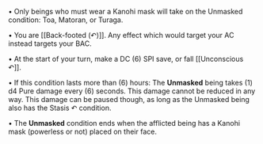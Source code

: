 • Only beings who must wear a Kanohi mask will take on the Unmasked condition: Toa, Matoran, or Turaga.

• You are [[Back-footed (↶)]]. Any effect which would target your AC instead targets your BAC.

• At the start of your turn, make a DC (6) SPI save, or fall [[Unconscious ↶]]. 

• If this condition lasts more than (6) hours: The **Unmasked** being takes (1) d4 Pure damage every (6) seconds. This damage cannot be reduced in any way. This damage can be paused though, as long as the Unmasked being also has the Stasis ↶ condition.

• The **Unmasked** condition ends when the afflicted being has a Kanohi mask (powerless or not) placed on their face.